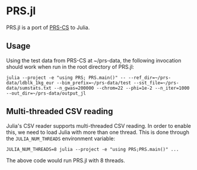 # PRS.jl

PRS.jl is a port of [PRS-CS](https://github.com/getian107/PRScs) to Julia.

## Usage

Using the test data from PRS-CS at ~/prs-data, the following invocation should work when run
in the root directory of PRS.jl:

```
julia --project -e "using PRS; PRS.main()" -- --ref_dir=~/prs-data/ldblk_1kg_eur --bim_prefix=~/prs-data/test --sst_file=~/prs-data/sumstats.txt --n_gwas=200000 --chrom=22 --phi=1e-2 --n_iter=1000 --out_dir=~/prs-data/output_jl
```

## Multi-threaded CSV reading

Julia's CSV reader supports multi-threaded CSV reading. In order to enable this, we need to load Julia with more than one thread. This is done through the `JULIA_NUM_THREADS` environment variable: 

```
JULIA_NUM_THREADS=8 julia --project -e "using PRS;PRS.main()" ...
```

The above code would run PRS.jl with 8 threads.
